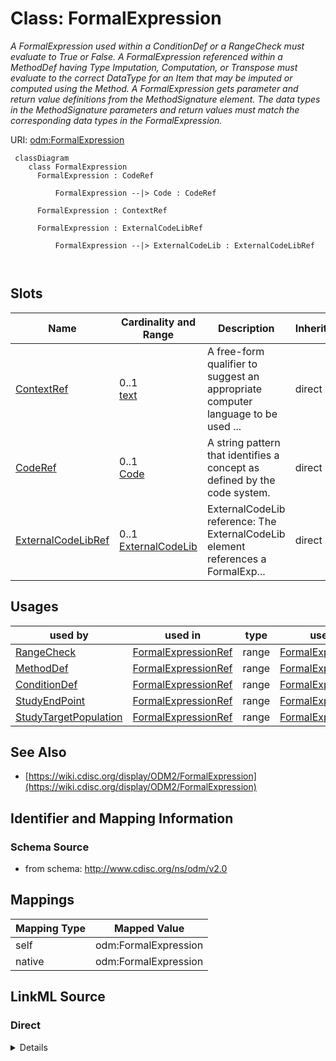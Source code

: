# Class: FormalExpression


_A FormalExpression used within a ConditionDef or a RangeCheck must evaluate to True or False. A FormalExpression referenced within a MethodDef having Type Imputation, Computation, or Transpose must evaluate to the correct DataType for an Item that may be imputed or computed using the Method. A FormalExpression gets parameter and return value definitions from the MethodSignature element. The data types in the MethodSignature parameters and return values must match the corresponding data types in the FormalExpression._





URI: [odm:FormalExpression](http://www.cdisc.org/ns/odm/v2.0/FormalExpression)



```mermaid
 classDiagram
    class FormalExpression
      FormalExpression : CodeRef
        
          FormalExpression --|> Code : CodeRef
        
      FormalExpression : ContextRef
        
      FormalExpression : ExternalCodeLibRef
        
          FormalExpression --|> ExternalCodeLib : ExternalCodeLibRef
        
      
```




<!-- no inheritance hierarchy -->


## Slots

| Name | Cardinality and Range | Description | Inheritance |
| ---  | --- | --- | --- |
| [ContextRef](ContextRef.md) | 0..1 <br/> [text](text.md) | A free-form qualifier to suggest an appropriate computer language to be used ... | direct |
| [CodeRef](CodeRef.md) | 0..1 <br/> [Code](Code.md) | A string pattern that identifies a concept as defined by the code system. | direct |
| [ExternalCodeLibRef](ExternalCodeLibRef.md) | 0..1 <br/> [ExternalCodeLib](ExternalCodeLib.md) | ExternalCodeLib reference: The ExternalCodeLib element references a FormalExp... | direct |





## Usages

| used by | used in | type | used |
| ---  | --- | --- | --- |
| [RangeCheck](RangeCheck.md) | [FormalExpressionRef](FormalExpressionRef.md) | range | [FormalExpression](FormalExpression.md) |
| [MethodDef](MethodDef.md) | [FormalExpressionRef](FormalExpressionRef.md) | range | [FormalExpression](FormalExpression.md) |
| [ConditionDef](ConditionDef.md) | [FormalExpressionRef](FormalExpressionRef.md) | range | [FormalExpression](FormalExpression.md) |
| [StudyEndPoint](StudyEndPoint.md) | [FormalExpressionRef](FormalExpressionRef.md) | range | [FormalExpression](FormalExpression.md) |
| [StudyTargetPopulation](StudyTargetPopulation.md) | [FormalExpressionRef](FormalExpressionRef.md) | range | [FormalExpression](FormalExpression.md) |






## See Also

* [https://wiki.cdisc.org/display/ODM2/FormalExpression](https://wiki.cdisc.org/display/ODM2/FormalExpression)

## Identifier and Mapping Information







### Schema Source


* from schema: http://www.cdisc.org/ns/odm/v2.0





## Mappings

| Mapping Type | Mapped Value |
| ---  | ---  |
| self | odm:FormalExpression |
| native | odm:FormalExpression |





## LinkML Source

<!-- TODO: investigate https://stackoverflow.com/questions/37606292/how-to-create-tabbed-code-blocks-in-mkdocs-or-sphinx -->

### Direct

<details>
```yaml
name: FormalExpression
description: A FormalExpression used within a ConditionDef or a RangeCheck must evaluate
  to True or False. A FormalExpression referenced within a MethodDef having Type Imputation,
  Computation, or Transpose must evaluate to the correct DataType for an Item that
  may be imputed or computed using the Method. A FormalExpression gets parameter and
  return value definitions from the MethodSignature element. The data types in the
  MethodSignature parameters and return values must match the corresponding data types
  in the FormalExpression.
from_schema: http://www.cdisc.org/ns/odm/v2.0
see_also:
- https://wiki.cdisc.org/display/ODM2/FormalExpression
slots:
- ContextRef
- CodeRef
- ExternalCodeLibRef
slot_usage:
  ContextRef:
    name: ContextRef
    description: A free-form qualifier to suggest an appropriate computer language
      to be used when evaluating the FormalExpression content.
    comments:
    - 'Required

      range:text'
    domain_of:
    - Alias
    - FormalExpression
    - ODMFileMetadata
    range: text
  CodeRef:
    name: CodeRef
    domain_of:
    - FormalExpression
    - Coding
    range: Code
    maximum_cardinality: 1
  ExternalCodeLibRef:
    name: ExternalCodeLibRef
    domain_of:
    - FormalExpression
    range: ExternalCodeLib
    maximum_cardinality: 1
class_uri: odm:FormalExpression

```
</details>

### Induced

<details>
```yaml
name: FormalExpression
description: A FormalExpression used within a ConditionDef or a RangeCheck must evaluate
  to True or False. A FormalExpression referenced within a MethodDef having Type Imputation,
  Computation, or Transpose must evaluate to the correct DataType for an Item that
  may be imputed or computed using the Method. A FormalExpression gets parameter and
  return value definitions from the MethodSignature element. The data types in the
  MethodSignature parameters and return values must match the corresponding data types
  in the FormalExpression.
from_schema: http://www.cdisc.org/ns/odm/v2.0
see_also:
- https://wiki.cdisc.org/display/ODM2/FormalExpression
slot_usage:
  ContextRef:
    name: ContextRef
    description: A free-form qualifier to suggest an appropriate computer language
      to be used when evaluating the FormalExpression content.
    comments:
    - 'Required

      range:text'
    domain_of:
    - Alias
    - FormalExpression
    - ODMFileMetadata
    range: text
  CodeRef:
    name: CodeRef
    domain_of:
    - FormalExpression
    - Coding
    range: Code
    maximum_cardinality: 1
  ExternalCodeLibRef:
    name: ExternalCodeLibRef
    domain_of:
    - FormalExpression
    range: ExternalCodeLib
    maximum_cardinality: 1
attributes:
  ContextRef:
    name: ContextRef
    description: A free-form qualifier to suggest an appropriate computer language
      to be used when evaluating the FormalExpression content.
    comments:
    - 'Required

      range:text'
    from_schema: http://www.cdisc.org/ns/odm/v2.0
    rank: 1000
    alias: ContextRef
    owner: FormalExpression
    domain_of:
    - Alias
    - FormalExpression
    - ODMFileMetadata
    range: text
  CodeRef:
    name: CodeRef
    description: A string pattern that identifies a concept as defined by the code
      system.
    from_schema: http://www.cdisc.org/ns/odm/v2.0
    rank: 1000
    identifier: false
    alias: CodeRef
    owner: FormalExpression
    domain_of:
    - FormalExpression
    - Coding
    range: Code
    maximum_cardinality: 1
  ExternalCodeLibRef:
    name: ExternalCodeLibRef
    description: 'ExternalCodeLib reference: The ExternalCodeLib element references
      a FormalExpression in an external code library, such as a file or GitHub. The
      intention is to make it possible to reference existing code libraries where
      the code is maintained as well as making it simpler to include longer, more
      complex FormalExpressions. The Library attribute provides the name of the external
      library, whereas ref or href provides a reference to the repository that can
      be used to retrieve the code. The Method attribute provides the name of the
      method in the file referenced for cases where multiple methods are provided
      in the source code file. The Version element provides the version of the external
      FormalExpression code referenced.'
    from_schema: http://www.cdisc.org/ns/odm/v2.0
    rank: 1000
    identifier: false
    alias: ExternalCodeLibRef
    owner: FormalExpression
    domain_of:
    - FormalExpression
    range: ExternalCodeLib
    maximum_cardinality: 1
class_uri: odm:FormalExpression

```
</details>